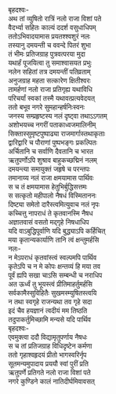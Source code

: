 बृहदश्वः-  
अथ तां व्युषितो रात्रिं नलो राजा विशां पते  
वैदर्भ्या सहितः काल्यं ददर्श वसुधाधिपम्  
ततोऽभिवादयामास प्रयतश्श्वशुरं नलः  
तस्यानु दमयन्ती च ववन्दे पितरं शुभा  
तं भीमः प्रतिजग्राह पुत्रवत्परया मुदा  
यथार्हं पूजयित्वा तु समाश्वासयत प्रभुः  
नलेन सहितां तत्र दमयन्तीं पतिव्रताम्  
अनुजग्राह महता सत्कारेण क्षितीश्वरः  
तामर्हणां नलो राजा प्रतिगृह्य यथाविधि  
परिचर्यां स्वकां तस्मै यथावत्प्रत्यवेदयत्  
ततो बभूव नगरे सुमहान्हर्षनिःस्वनः  
जनस्य सम्प्रहृष्टस्य नलं दृष्ट्वा तथाऽऽगतम्  
अशोभयच्च नगरीं पताकाध्वजमालिनीम्  
सिक्तास्सुमृष्टपुष्पाढ्या राजमार्गास्तथाकृताः  
द्वारिद्वारि च पौराणां पुष्पभङ्गः प्रकल्पितः  
अर्चितानि च सर्वाणि दैवतानि च भारत  
ऋतुपर्णोऽपि शुश्राव बाहुकच्छद्मिनं नलम्  
दमयन्त्या समायुक्तं जहृषे च परन्तपः  
तमानाय्य नलं राजा क्षमयामास पार्थिवः  
स च तं क्षमयामास हेतुभिर्बुद्धिसत्तमः  
स सत्कृतो महीपालो नैषधं विस्मिताननः  
दिष्ट्या समेतो दारैस्त्वमित्युवाच नलं नृपः  
कच्चित्तु नापराधं ते कृतवानस्मि नैषध  
अज्ञातवासं वसतो मद्गृहे निषधाधिप  
यदि वाऽबुद्धिपूर्वाणि यदि बुद्ध्याऽपि कर्हिचित्  
मया कृतान्यकार्याणि तानि त्वं क्षन्तुमर्हसि  
नलः-  
न मेऽपराधं कृतवांस्त्वं स्वल्पमपि पार्थिव  
कृतेऽपि च न मे कोपः क्षन्तव्यं हि मया तव  
पूर्वं ह्यपि सखा चाऽसि सम्बन्धी च नराधिप  
अत ऊर्ध्वं तु भूयस्त्वं प्रीतिमाहर्तुमर्हसि  
सर्वकामैस्सुविहितैः सुखमस्म्युषितस्त्वयि  
न तथा स्वगृहे राजन्यथा तव गृहे सदा  
इदं चैव हयज्ञानं त्वदीयं मम तिष्ठति  
तदुपाकर्तुमिच्छामि मन्यसे यदि पार्थिव  
बृहदश्वः-  
एवमुक्त्वा ददौ विद्यामृतुपर्णाय नैषधः  
स च तां प्रतिजग्राह विधिदृष्टेन कर्मणा  
ततो गृहाश्वहृदयं प्रीतो भागस्वरिर्नृप  
सूतमन्यमुपादाय प्रययौ स्वां पुरीं प्रति  
ऋतुपर्णे प्रतिगते नलो राजा विशां पते  
नगरे कुण्डिने कालं नातिदीर्घमिवावसत्  
